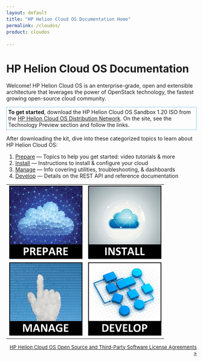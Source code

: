 ```yaml
---
layout: default
title: "HP Helion Cloud OS Documentation Home"
permalink: /cloudos/
product: cloudos

---
```


# HP Helion Cloud OS Documentation 

Welcome! HP Helion Cloud OS is an enterprise-grade, open and extensible architecture that leverages the power of OpenStack technology, 
the fastest growing open-source cloud community. 

<p style="border: 1px dotted #1796D3; padding: 4px 4px 4px 4px;"> <b>To get started</b>, download the HP Helion Cloud OS Sandbox 1.20 ISO from the <nobr><a href="https://cloudos.hpwsportal.com" target="codn">HP Helion Cloud OS Distribution Network</a>.</nobr> On the site, see the Technology Preview section and follow the links.</p>

After downloading the kit, dive into these categorized topics to learn about HP Helion Cloud OS:

1. <a href="/cloudos/prepare/">Prepare</a> &mdash; Topics to help you get started: video tutorials &amp; more
2. <a href="/cloudos/install/">Install</a> &mdash; Instructions to install &amp; configure your cloud
3. <a href="/cloudos/manage/">Manage</a>   &mdash; Info covering utilities, troubleshooting, &amp; dashboards
4. <a href="/cloudos/develop/">Develop</a> &mdash; Details on the REST API and reference documentation

<table>
<tr>
<td style="text-align: center; vertical-align: middle;"><a href="/cloudos/prepare/" title="Topics to help you learn about HP Helion Cloud OS,including FAQs and Video Tutorials"><img src="media/cloudos-prepare.jpg" border="0"/></a></td>
<td style="text-align: center; vertical-align: middle;"><a href="/cloudos/install/" title="Instructions to install &amp; configure your cloud, using automated or advanced options"><img src="media/cloudos-install.jpg" border="0"/></td>
</tr>
<tr>
<td style="text-align: center; vertical-align: middle;"><a href="/cloudos/manage/" title="Information about the HP Helion Cloud OS dashboards, troubleshooting, and utilities"><img src="media/cloudos-manage.jpg" border="0"/></td>
<td style="text-align: center; vertical-align: middle;"><a href="/cloudos/develop/" title="Details about the HP Helion Cloud OS REST API and where to find installed reference documentation"><img src="media/cloudos-develop.jpg" border="0"/></td>
</tr>
</table>


<p style="font-size: small; text-align:right;"> <a href="/cloudos/os-3rd-party-license-agreements/">HP Helion Cloud OS Open Source and Third-Party Software License Agreements &#187;</a> </p>

<!-- Note: Cloud OS blue = #1796D3 --> 


